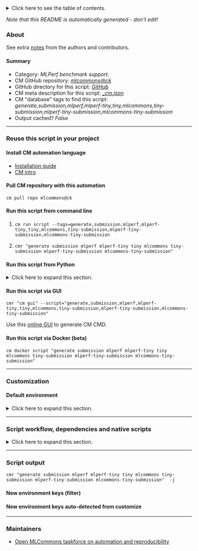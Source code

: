 <details>
<summary>Click here to see the table of contents.</summary>

* [About](#about)
* [Summary](#summary)
* [Reuse this script in your project](#reuse-this-script-in-your-project)
  * [ Install CM automation language](#install-cm-automation-language)
  * [ Check CM script flags](#check-cm-script-flags)
  * [ Run this script from command line](#run-this-script-from-command-line)
  * [ Run this script from Python](#run-this-script-from-python)
  * [ Run this script via GUI](#run-this-script-via-gui)
  * [ Run this script via Docker (beta)](#run-this-script-via-docker-(beta))
* [Customization](#customization)
  * [ Default environment](#default-environment)
* [Script workflow, dependencies and native scripts](#script-workflow-dependencies-and-native-scripts)
* [Script output](#script-output)
* [New environment keys (filter)](#new-environment-keys-(filter))
* [New environment keys auto-detected from customize](#new-environment-keys-auto-detected-from-customize)
* [Maintainers](#maintainers)

</details>

*Note that this README is automatically generated - don't edit!*

### About


See extra [notes](README-extra.md) from the authors and contributors.

#### Summary

* Category: *MLPerf benchmark support.*
* CM GitHub repository: *[mlcommons@ck](https://github.com/mlcommons/ck/tree/master/cm-mlops)*
* GitHub directory for this script: *[GitHub](https://github.com/mlcommons/ck/tree/master/cm-mlops/script/generate-mlperf-tiny-submission)*
* CM meta description for this script: *[_cm.json](_cm.json)*
* CM "database" tags to find this script: *generate,submission,mlperf,mlperf-tiny,tiny,mlcommons,tiny-submission,mlperf-tiny-submission,mlcommons-tiny-submission*
* Output cached? *False*
___
### Reuse this script in your project

#### Install CM automation language

* [Installation guide](https://github.com/mlcommons/ck/blob/master/docs/installation.md)
* [CM intro](https://doi.org/10.5281/zenodo.8105339)

#### Pull CM repository with this automation

```cm pull repo mlcommons@ck```


#### Run this script from command line

1. `cm run script --tags=generate,submission,mlperf,mlperf-tiny,tiny,mlcommons,tiny-submission,mlperf-tiny-submission,mlcommons-tiny-submission `

2. `cmr "generate submission mlperf mlperf-tiny tiny mlcommons tiny-submission mlperf-tiny-submission mlcommons-tiny-submission" `

#### Run this script from Python

<details>
<summary>Click here to expand this section.</summary>

```python

import cmind

r = cmind.access({'action':'run'
                  'automation':'script',
                  'tags':'generate,submission,mlperf,mlperf-tiny,tiny,mlcommons,tiny-submission,mlperf-tiny-submission,mlcommons-tiny-submission'
                  'out':'con',
                  ...
                  (other input keys for this script)
                  ...
                 })

if r['return']>0:
    print (r['error'])

```

</details>


#### Run this script via GUI

```cmr "cm gui" --script="generate,submission,mlperf,mlperf-tiny,tiny,mlcommons,tiny-submission,mlperf-tiny-submission,mlcommons-tiny-submission"```

Use this [online GUI](https://cKnowledge.org/cm-gui/?tags=generate,submission,mlperf,mlperf-tiny,tiny,mlcommons,tiny-submission,mlperf-tiny-submission,mlcommons-tiny-submission) to generate CM CMD.

#### Run this script via Docker (beta)

`cm docker script "generate submission mlperf mlperf-tiny tiny mlcommons tiny-submission mlperf-tiny-submission mlcommons-tiny-submission" `

___
### Customization

#### Default environment

<details>
<summary>Click here to expand this section.</summary>

These keys can be updated via `--env.KEY=VALUE` or `env` dictionary in `@input.json` or using script flags.


</details>

___
### Script workflow, dependencies and native scripts

<details>
<summary>Click here to expand this section.</summary>

  1. ***Read "deps" on other CM scripts from [meta](https://github.com/mlcommons/ck/tree/master/cm-mlops/script/generate-mlperf-tiny-submission/_cm.json)***
     * get,python3
       * CM names: `--adr.['python', 'python3']...`
       - CM script: [get-python3](https://github.com/mlcommons/ck/tree/master/cm-mlops/script/get-python3)
     * get,sut,system-description
       - CM script: [get-mlperf-inference-sut-description](https://github.com/mlcommons/ck/tree/master/cm-mlops/script/get-mlperf-inference-sut-description)
  1. ***Run "preprocess" function from [customize.py](https://github.com/mlcommons/ck/tree/master/cm-mlops/script/generate-mlperf-tiny-submission/customize.py)***
  1. Read "prehook_deps" on other CM scripts from [meta](https://github.com/mlcommons/ck/tree/master/cm-mlops/script/generate-mlperf-tiny-submission/_cm.json)
  1. ***Run native script if exists***
  1. Read "posthook_deps" on other CM scripts from [meta](https://github.com/mlcommons/ck/tree/master/cm-mlops/script/generate-mlperf-tiny-submission/_cm.json)
  1. ***Run "postrocess" function from [customize.py](https://github.com/mlcommons/ck/tree/master/cm-mlops/script/generate-mlperf-tiny-submission/customize.py)***
  1. ***Read "post_deps" on other CM scripts from [meta](https://github.com/mlcommons/ck/tree/master/cm-mlops/script/generate-mlperf-tiny-submission/_cm.json)***
     * 
       * `if (CM_MLPERF_RUN_STYLE  == valid)`
       - CM script: [app-image-corner-detection](https://github.com/mlcommons/ck/tree/master/cm-mlops/script/app-image-corner-detection)
       - CM script: [get-mlperf-logging](https://github.com/mlcommons/ck/tree/master/cm-mlops/script/get-mlperf-logging)
       - CM script: [reproduce-mlperf-inference-qualcomm](https://github.com/mlcommons/ck/tree/master/cm-mlops/script/reproduce-mlperf-inference-qualcomm)
       - CM script: [get-mlperf-tiny-eembc-energy-runner-src](https://github.com/mlcommons/ck/tree/master/cm-mlops/script/get-mlperf-tiny-eembc-energy-runner-src)
       - CM script: [generate-mlperf-tiny-report](https://github.com/mlcommons/ck/tree/master/cm-mlops/script/generate-mlperf-tiny-report)
       - CM script: [reproduce-micro-2023-paper-victima](reproduce-micro-2023-paper-victima)
       - CM script: [get-dataset-coco](https://github.com/mlcommons/ck/tree/master/cm-mlops/script/get-dataset-coco)
       - CM script: [get-preprocessed-dataset-librispeech](https://github.com/mlcommons/ck/tree/master/cm-mlops/script/get-preprocessed-dataset-librispeech)
       - CM script: [import-mlperf-training-to-experiment](https://github.com/mlcommons/ck/tree/master/cm-mlops/script/import-mlperf-training-to-experiment)
       - CM script: [get-lib-qaic-api](https://github.com/mlcommons/ck/tree/master/cm-mlops/script/get-lib-qaic-api)
       - CM script: [get-ml-model-huggingface-zoo](https://github.com/mlcommons/ck/tree/master/cm-mlops/script/get-ml-model-huggingface-zoo)
       - CM script: [prune-bert-models](https://github.com/mlcommons/ck/tree/master/cm-mlops/script/prune-bert-models)
       - CM script: [reproduce-ieee-acm-micro2023-paper-85](https://github.com/ctuning/cm-reproduce-research-projects/tree/master/script/reproduce-ieee-acm-micro2023-paper-85)
       - CM script: [test-script3](https://github.com/gfursin/cm-tests/tree/master/script/test-script3)
       - CM script: [get-llvm](https://github.com/mlcommons/ck/tree/master/cm-mlops/script/get-llvm)
       - CM script: [reproduce-ieee-acm-micro2023-paper-38](https://github.com/ctuning/cm-reproduce-research-projects/tree/master/script/reproduce-ieee-acm-micro2023-paper-38)
       - CM script: [get-ml-model-rnnt](https://github.com/mlcommons/ck/tree/master/cm-mlops/script/get-ml-model-rnnt)
       - CM script: [install-python-venv](https://github.com/mlcommons/ck/tree/master/cm-mlops/script/install-python-venv)
       - CM script: [get-mlperf-tiny-src](https://github.com/mlcommons/ck/tree/master/cm-mlops/script/get-mlperf-tiny-src)
       - CM script: [set-performance-mode](https://github.com/mlcommons/ck/tree/master/cm-mlops/script/set-performance-mode)
       - CM script: [test-abtf-ssd-pytorch](https://github.com/mlcommons/ck/tree/master/cm-mlops/script/test-abtf-ssd-pytorch)
       - CM script: [get-dataset-squad](https://github.com/mlcommons/ck/tree/master/cm-mlops/script/get-dataset-squad)
       - CM script: [prepare-training-data-bert](https://github.com/mlcommons/ck/tree/master/cm-mlops/script/prepare-training-data-bert)
       - CM script: [run-how-to-run-server](https://github.com/how-to-run/server/tree/master/script/run-how-to-run-server)
       - CM script: [detect-os](https://github.com/mlcommons/ck/tree/master/cm-mlops/script/detect-os)
       - CM script: [set-echo-off-win](https://github.com/mlcommons/ck/tree/master/cm-mlops/script/set-echo-off-win)
       - CM script: [reproduce-ipol-paper-2022-439](https://github.com/mlcommons/ck/tree/master/cm-mlops/script/reproduce-ipol-paper-2022-439)
       - CM script: [get-mlperf-inference-nvidia-common-code](https://github.com/mlcommons/ck/tree/master/cm-mlops/script/get-mlperf-inference-nvidia-common-code)
       - CM script: [destroy-terraform](https://github.com/mlcommons/ck/tree/master/cm-mlops/script/destroy-terraform)
       - CM script: [get-dataset-cnndm](https://github.com/mlcommons/ck/tree/master/cm-mlops/script/get-dataset-cnndm)
       - CM script: [build-dockerfile](https://github.com/mlcommons/ck/tree/master/cm-mlops/script/build-dockerfile)
       - CM script: [get-kilt](https://github.com/mlcommons/ck/tree/master/cm-mlops/script/get-kilt)
       - CM script: [download-torrent](https://github.com/mlcommons/ck/tree/master/cm-mlops/script/download-torrent)
       - CM script: [install-tensorflow-for-c](https://github.com/mlcommons/ck/tree/master/cm-mlops/script/install-tensorflow-for-c)
       - CM script: [create-fpgaconvnet-config-tinyml](https://github.com/mlcommons/ck/tree/master/cm-mlops/script/create-fpgaconvnet-config-tinyml)
       - CM script: [get-ml-model-bert-large-squad](https://github.com/mlcommons/ck/tree/master/cm-mlops/script/get-ml-model-bert-large-squad)
       - CM script: [install-openssl](https://github.com/mlcommons/ck/tree/master/cm-mlops/script/install-openssl)
       - CM script: [run-mlperf-inference-submission-checker](https://github.com/mlcommons/ck/tree/master/cm-mlops/script/run-mlperf-inference-submission-checker)
       - CM script: [print-hello-world-javac](https://github.com/mlcommons/ck/tree/master/cm-mlops/script/print-hello-world-javac)
       - CM script: [install-github-cli](https://github.com/mlcommons/ck/tree/master/cm-mlops/script/install-github-cli)
       - CM script: [get-rocm](https://github.com/mlcommons/ck/tree/master/cm-mlops/script/get-rocm)
       - CM script: [build-mlperf-inference-server-nvidia](https://github.com/mlcommons/ck/tree/master/cm-mlops/script/build-mlperf-inference-server-nvidia)
       - CM script: [get-dataset-imagenet-val](https://github.com/mlcommons/ck/tree/master/cm-mlops/script/get-dataset-imagenet-val)
       - CM script: [app-mlperf-inference-tflite-cpp](https://github.com/mlcommons/ck/tree/master/cm-mlops/script/app-mlperf-inference-tflite-cpp)
       - CM script: [get-preprocessed-dataset-imagenet](https://github.com/mlcommons/ck/tree/master/cm-mlops/script/get-preprocessed-dataset-imagenet)
       - CM script: [get-dataset-imagenet-aux](https://github.com/mlcommons/ck/tree/master/cm-mlops/script/get-dataset-imagenet-aux)
       - CM script: [not-needed--get-android-cmdline-tools](https://github.com/cknowledge/tests/tree/master/cm/script/not-needed--get-android-cmdline-tools)
       - CM script: [app-image-classification-tf-onnx-cpp](https://github.com/mlcommons/ck/tree/master/cm-mlops/script/app-image-classification-tf-onnx-cpp)
       - CM script: [get-zendnn](https://github.com/mlcommons/ck/tree/master/cm-mlops/script/get-zendnn)
       - CM script: [pull-git-repo](https://github.com/mlcommons/ck/tree/master/cm-mlops/script/pull-git-repo)
       - CM script: [print-python-version](https://github.com/mlcommons/ck/tree/master/cm-mlops/script/print-python-version)
       - CM script: [get-docker](https://github.com/mlcommons/ck/tree/master/cm-mlops/script/get-docker)
       - CM script: [get-openssl](https://github.com/mlcommons/ck/tree/master/cm-mlops/script/get-openssl)
       - CM script: [create-fpgaconvnet-app-tinyml](https://github.com/mlcommons/ck/tree/master/cm-mlops/script/create-fpgaconvnet-app-tinyml)
       - CM script: [upgrade-python-pip](https://github.com/mlcommons/ck/tree/master/cm-mlops/script/upgrade-python-pip)
       - CM script: [get-ml-model-retinanet](https://github.com/mlcommons/ck/tree/master/cm-mlops/script/get-ml-model-retinanet)
       - CM script: [reproduce-mlperf-inference-nvidia](https://github.com/mlcommons/ck/tree/master/cm-mlops/script/reproduce-mlperf-inference-nvidia)
       - CM script: [get-ml-model-3d-unet-kits19](https://github.com/mlcommons/ck/tree/master/cm-mlops/script/get-ml-model-3d-unet-kits19)
       - CM script: [run-experiments](run-experiments)
       - CM script: [install-tflite-from-src](https://github.com/mlcommons/ck/tree/master/cm-mlops/script/install-tflite-from-src)
       - CM script: [get-google-test](https://github.com/mlcommons/ck/tree/master/cm-mlops/script/get-google-test)
       - CM script: [get-dataset-criteo](https://github.com/mlcommons/ck/tree/master/cm-mlops/script/get-dataset-criteo)
       - CM script: [truncate-mlperf-inference-accuracy-log](https://github.com/mlcommons/ck/tree/master/cm-mlops/script/truncate-mlperf-inference-accuracy-log)
       - CM script: [get-ml-model-retinanet-nvidia](https://github.com/mlcommons/ck/tree/master/cm-mlops/script/get-ml-model-retinanet-nvidia)
       - CM script: [reproduce-micro-paper-2023-victima](https://github.com/mlcommons/ck/tree/master/cm-mlops/script/reproduce-micro-paper-2023-victima)
       - CM script: [process-ae-users](https://github.com/mlcommons/ck/tree/master/cm-mlops/script/process-ae-users)
       - CM script: [app-mlperf-inference-reference](https://github.com/mlcommons/ck/tree/master/cm-mlops/script/app-mlperf-inference-reference)
       - CM script: [get-ml-model-resnet50](https://github.com/mlcommons/ck/tree/master/cm-mlops/script/get-ml-model-resnet50)
       - CM script: [get-brew](https://github.com/mlcommons/ck/tree/master/cm-mlops/script/get-brew)
       - CM script: [reproduce-mlperf-inference-intel](https://github.com/mlcommons/ck/tree/master/cm-mlops/script/reproduce-mlperf-inference-intel)
       - CM script: [produce-plots](produce-plots)
       - CM script: [get-mlperf-inference-nvidia-scratch-space](https://github.com/mlcommons/ck/tree/master/cm-mlops/script/get-mlperf-inference-nvidia-scratch-space)
       - CM script: [app-image-classification-onnx-py-ck](https://github.com/cknowledge/tests/tree/master/cm/script/app-image-classification-onnx-py-ck)
       - CM script: [install-llvm-src](https://github.com/mlcommons/ck/tree/master/cm-mlops/script/install-llvm-src)
       - CM script: [run-all-mlperf-models](https://github.com/mlcommons/ck/tree/master/cm-mlops/script/run-all-mlperf-models)
       - CM script: [test-download-and-extract-artifacts](https://github.com/mlcommons/ck/tree/master/cm-mlops/script/test-download-and-extract-artifacts)
       - CM script: [get-go](https://github.com/mlcommons/ck/tree/master/cm-mlops/script/get-go)
       - CM script: [get-generic-sys-util](https://github.com/mlcommons/ck/tree/master/cm-mlops/script/get-generic-sys-util)
       - CM script: [import-mlperf-inference-to-experiment](https://github.com/mlcommons/ck/tree/master/cm-mlops/script/import-mlperf-inference-to-experiment)
       - CM script: [remote-run-commands](https://github.com/mlcommons/ck/tree/master/cm-mlops/script/remote-run-commands)
       - CM script: [process-mlperf-inference-results](https://github.com/mlcommons/ck_mlperf_results/tree/master/script/process-mlperf-inference-results)
       - CM script: [reproduce-ieee-acm-micro2023-paper-33](https://github.com/ctuning/cm-reproduce-research-projects/tree/master/script/reproduce-ieee-acm-micro2023-paper-33)
       - CM script: [run-mlperf-power-client](https://github.com/mlcommons/ck/tree/master/cm-mlops/script/run-mlperf-power-client)
       - CM script: [run-mlperf-inference-mobilenet-models](https://github.com/mlcommons/ck/tree/master/cm-mlops/script/run-mlperf-inference-mobilenet-models)
       - CM script: [get-java](https://github.com/mlcommons/ck/tree/master/cm-mlops/script/get-java)
       - CM script: [reproduce-mlperf-training-nvidia](https://github.com/mlcommons/ck/tree/master/cm-mlops/script/reproduce-mlperf-training-nvidia)
       - CM script: [get-mlperf-training-nvidia-code](https://github.com/mlcommons/ck/tree/master/cm-mlops/script/get-mlperf-training-nvidia-code)
       - CM script: [get-ml-model-gptj](https://github.com/mlcommons/ck/tree/master/cm-mlops/script/get-ml-model-gptj)
       - CM script: [get-xilinx-sdk](https://github.com/mlcommons/ck/tree/master/cm-mlops/script/get-xilinx-sdk)
       - CM script: [get-cl](https://github.com/mlcommons/ck/tree/master/cm-mlops/script/get-cl)
       - CM script: [push-mlperf-inference-results-to-github](https://github.com/mlcommons/ck/tree/master/cm-mlops/script/push-mlperf-inference-results-to-github)
       - CM script: [get-rclone](https://github.com/mlcommons/ck/tree/master/cm-mlops/script/get-rclone)
       - CM script: [run-docker-container](https://github.com/mlcommons/ck/tree/master/cm-mlops/script/run-docker-container)
       - CM script: [get-dataset-imagenet-helper](https://github.com/mlcommons/ck/tree/master/cm-mlops/script/get-dataset-imagenet-helper)
       - CM script: [get-preprocesser-script-generic](https://github.com/mlcommons/ck/tree/master/cm-mlops/script/get-preprocesser-script-generic)
       - CM script: [reproduce-ieee-acm-micro2023-paper-5](https://github.com/ctuning/cm-reproduce-research-projects/tree/master/script/reproduce-ieee-acm-micro2023-paper-5)
       - CM script: [generate-mlperf-tiny-submission](https://github.com/mlcommons/ck/tree/master/cm-mlops/script/generate-mlperf-tiny-submission)
       - CM script: [activate-python-venv](https://github.com/mlcommons/ck/tree/master/cm-mlops/script/activate-python-venv)
       - CM script: [get-ml-model-tiny-resnet](https://github.com/mlcommons/ck/tree/master/cm-mlops/script/get-ml-model-tiny-resnet)
       - CM script: [convert-ml-model-huggingface-to-onnx](https://github.com/mlcommons/ck/tree/master/cm-mlops/script/convert-ml-model-huggingface-to-onnx)
       - CM script: [generate-nvidia-engine](https://github.com/mlcommons/ck/tree/master/cm-mlops/script/generate-nvidia-engine)
       - CM script: [get-ml-model-stable-diffusion](https://github.com/mlcommons/ck/tree/master/cm-mlops/script/get-ml-model-stable-diffusion)
       - CM script: [get-mlperf-inference-results](https://github.com/mlcommons/ck/tree/master/cm-mlops/script/get-mlperf-inference-results)
       - CM script: [test-set-sys-user-cm](https://github.com/mlcommons/ck/tree/master/cm-mlops/script/test-set-sys-user-cm)
       - CM script: [get-sys-utils-min](https://github.com/mlcommons/ck/tree/master/cm-mlops/script/get-sys-utils-min)
       - CM script: [run-refiners-hello-world](https://github.com/cknowledge/cm-reproduce/tree/master/script/run-refiners-hello-world)
       - CM script: [print-hello-world](https://github.com/mlcommons/ck/tree/master/cm-mlops/script/print-hello-world)
       - CM script: [get-terraform](https://github.com/mlcommons/ck/tree/master/cm-mlops/script/get-terraform)
       - CM script: [get-zephyr](https://github.com/mlcommons/ck/tree/master/cm-mlops/script/get-zephyr)
       - CM script: [set-sqlite-dir](https://github.com/mlcommons/ck/tree/master/cm-mlops/script/set-sqlite-dir)
       - CM script: [get-ml-model-neuralmagic-zoo](https://github.com/mlcommons/ck/tree/master/cm-mlops/script/get-ml-model-neuralmagic-zoo)
       - CM script: [get-cudnn](https://github.com/mlcommons/ck/tree/master/cm-mlops/script/get-cudnn)
       - CM script: [download-file](https://github.com/mlcommons/ck/tree/master/cm-mlops/script/download-file)
       - CM script: [test-script1](https://github.com/gfursin/cm-tests/tree/master/script/test-script1)
       - CM script: [get-github-cli](https://github.com/mlcommons/ck/tree/master/cm-mlops/script/get-github-cli)
       - CM script: [get-compiler-rust](https://github.com/mlcommons/ck/tree/master/cm-mlops/script/get-compiler-rust)
       - CM script: [get-android-sdk](https://github.com/mlcommons/ck/tree/master/cm-mlops/script/get-android-sdk)
       - CM script: [install_dep](install_dep)
       - CM script: [import-mlperf-tiny-to-experiment](https://github.com/mlcommons/ck/tree/master/cm-mlops/script/import-mlperf-tiny-to-experiment)
       - CM script: [download-and-extract](https://github.com/mlcommons/ck/tree/master/cm-mlops/script/download-and-extract)
       - CM script: [tar-my-folder](https://github.com/mlcommons/ck/tree/master/cm-mlops/script/tar-my-folder)
       - CM script: [calibrate-model-for.qaic](https://github.com/mlcommons/ck/tree/master/cm-mlops/script/calibrate-model-for.qaic)
       - CM script: [get-aocl](https://github.com/mlcommons/ck/tree/master/cm-mlops/script/get-aocl)
       - CM script: [app-image-classification-torch-py](https://github.com/mlcommons/ck/tree/master/cm-mlops/script/app-image-classification-torch-py)
       - CM script: [wrapper-reproduce-octoml-tinyml-submission](https://github.com/mlcommons/ck/tree/master/cm-mlops/script/wrapper-reproduce-octoml-tinyml-submission)
       - CM script: [get-lib-protobuf](https://github.com/mlcommons/ck/tree/master/cm-mlops/script/get-lib-protobuf)
       - CM script: [install-cuda-prebuilt](https://github.com/mlcommons/ck/tree/master/cm-mlops/script/install-cuda-prebuilt)
       - CM script: [not-needed--install-android-cmdline-tools](https://github.com/cknowledge/tests/tree/master/cm/script/not-needed--install-android-cmdline-tools)
       - CM script: [app-mlperf-inference-cpp](https://github.com/mlcommons/ck/tree/master/cm-mlops/script/app-mlperf-inference-cpp)
       - CM script: [get-qaic-apps-sdk](https://github.com/mlcommons/ck/tree/master/cm-mlops/script/get-qaic-apps-sdk)
       - CM script: [get-dataset-openimages-calibration](https://github.com/mlcommons/ck/tree/master/cm-mlops/script/get-dataset-openimages-calibration)
       - CM script: [get-dataset-openimages](https://github.com/mlcommons/ck/tree/master/cm-mlops/script/get-dataset-openimages)
       - CM script: [get-microtvm](https://github.com/mlcommons/ck/tree/master/cm-mlops/script/get-microtvm)
       - CM script: [add-custom-nvidia-system](https://github.com/mlcommons/ck/tree/master/cm-mlops/script/add-custom-nvidia-system)
       - CM script: [get-dataset-openorca](https://github.com/mlcommons/ck/tree/master/cm-mlops/script/get-dataset-openorca)
       - CM script: [generate-mlperf-inference-user-conf](https://github.com/mlcommons/ck/tree/master/cm-mlops/script/generate-mlperf-inference-user-conf)
       - CM script: [get-aws-cli](https://github.com/mlcommons/ck/tree/master/cm-mlops/script/get-aws-cli)
       - CM script: [get-tvm-model](https://github.com/mlcommons/ck/tree/master/cm-mlops/script/get-tvm-model)
       - CM script: [get-mlcommons-croissant](https://github.com/mlcommons/ck/tree/master/cm-mlops/script/get-mlcommons-croissant)
       - CM script: [run-python](https://github.com/mlcommons/ck/tree/master/cm-mlops/script/run-python)
       - CM script: [app-loadgen-generic-python](https://github.com/mlcommons/ck/tree/master/cm-mlops/script/app-loadgen-generic-python)
       - CM script: [install-terraform-from-src](https://github.com/mlcommons/ck/tree/master/cm-mlops/script/install-terraform-from-src)
       - CM script: [benchmark-object-detection-loadgen](https://github.com/mlcommons/ck/tree/master/cm-mlops/script/benchmark-object-detection-loadgen)
       - CM script: [get-cmake](https://github.com/mlcommons/ck/tree/master/cm-mlops/script/get-cmake)
       - CM script: [get-javac](https://github.com/mlcommons/ck/tree/master/cm-mlops/script/get-javac)
       - CM script: [get-mlperf-inference-sut-description](https://github.com/mlcommons/ck/tree/master/cm-mlops/script/get-mlperf-inference-sut-description)
       - CM script: [app-mlperf-training-nvidia](https://github.com/mlcommons/ck/tree/master/cm-mlops/script/app-mlperf-training-nvidia)
       - CM script: [extract-file](https://github.com/mlcommons/ck/tree/master/cm-mlops/script/extract-file)
       - CM script: [get-ml-model-efficientnet-lite](https://github.com/mlcommons/ck/tree/master/cm-mlops/script/get-ml-model-efficientnet-lite)
       - CM script: [get-ipol-src](https://github.com/mlcommons/ck/tree/master/cm-mlops/script/get-ipol-src)
       - CM script: [get-ml-model-using-imagenet-from-model-zoo](https://github.com/mlcommons/ck/tree/master/cm-mlops/script/get-ml-model-using-imagenet-from-model-zoo)
       - CM script: [app-generate-image-stable-diffusion2-pytorch-cuda-py](https://github.com/cknowledge/tests/tree/master/cm/script/app-generate-image-stable-diffusion2-pytorch-cuda-py)
       - CM script: [get-dataset-kits19](https://github.com/mlcommons/ck/tree/master/cm-mlops/script/get-dataset-kits19)
       - CM script: [get-ml-model-mobilenet](https://github.com/mlcommons/ck/tree/master/cm-mlops/script/get-ml-model-mobilenet)
       - CM script: [get-cuda-devices](https://github.com/mlcommons/ck/tree/master/cm-mlops/script/get-cuda-devices)
       - CM script: [convert-csv-to-md](https://github.com/mlcommons/ck/tree/master/cm-mlops/script/convert-csv-to-md)
       - CM script: [install-gcc-src](https://github.com/mlcommons/ck/tree/master/cm-mlops/script/install-gcc-src)
       - CM script: [get-tensorrt](https://github.com/mlcommons/ck/tree/master/cm-mlops/script/get-tensorrt)
       - CM script: [get-conda](https://github.com/mlcommons/ck/tree/master/cm-mlops/script/get-conda)
       - CM script: [install-cuda-package-manager](https://github.com/mlcommons/ck/tree/master/cm-mlops/script/install-cuda-package-manager)
       - CM script: [get-preprocessed-dataset-kits19](https://github.com/mlcommons/ck/tree/master/cm-mlops/script/get-preprocessed-dataset-kits19)
       - CM script: [get-spec-ptd](https://github.com/mlcommons/ck/tree/master/cm-mlops/script/get-spec-ptd)
       - CM script: [compile-program](https://github.com/mlcommons/ck/tree/master/cm-mlops/script/compile-program)
       - CM script: [prepare-training-data-resnet](https://github.com/mlcommons/ck/tree/master/cm-mlops/script/prepare-training-data-resnet)
       - CM script: [run-mlperf-power-server](https://github.com/mlcommons/ck/tree/master/cm-mlops/script/run-mlperf-power-server)
       - CM script: [install-generic-conda-package](https://github.com/mlcommons/ck/tree/master/cm-mlops/script/install-generic-conda-package)
       - CM script: [get-preprocessed-dataset-squad](https://github.com/mlcommons/ck/tree/master/cm-mlops/script/get-preprocessed-dataset-squad)
       - CM script: [get-nvidia-docker](https://github.com/mlcommons/ck/tree/master/cm-mlops/script/get-nvidia-docker)
       - CM script: [get-preprocessed-dataset-openimages](https://github.com/mlcommons/ck/tree/master/cm-mlops/script/get-preprocessed-dataset-openimages)
       - CM script: [set-device-settings-qaic](https://github.com/mlcommons/ck/tree/master/cm-mlops/script/set-device-settings-qaic)
       - CM script: [reproduce-ieee-acm-micro2023-paper-8](https://github.com/ctuning/cm-reproduce-research-projects/tree/master/script/reproduce-ieee-acm-micro2023-paper-8)
       - CM script: [test-mlperf-inference-retinanet-win](https://github.com/mlcommons/ck/tree/master/cm-mlops/script/test-mlperf-inference-retinanet-win)
       - CM script: [reproduce-ipol-paper-2022-439a](https://github.com/ctuning/cm-reproduce-research-projects/tree/master/script/reproduce-ipol-paper-2022-439a)
       - CM script: [get-target-device](https://github.com/mlcommons/ck/tree/master/cm-mlops/script/get-target-device)
       - CM script: [process-mlperf-accuracy](https://github.com/mlcommons/ck/tree/master/cm-mlops/script/process-mlperf-accuracy)
       - CM script: [get-onnxruntime-prebuilt](https://github.com/mlcommons/ck/tree/master/cm-mlops/script/get-onnxruntime-prebuilt)
       - CM script: [run-mlperf-inference-app](https://github.com/mlcommons/ck/tree/master/cm-mlops/script/run-mlperf-inference-app)
       - CM script: [app-generate-image-dalle-mini-jax-py](https://github.com/cknowledge/tests/tree/master/cm/script/app-generate-image-dalle-mini-jax-py)
       - CM script: [get-dlrm](https://github.com/mlcommons/ck/tree/master/cm-mlops/script/get-dlrm)
       - CM script: [benchmark-program](https://github.com/mlcommons/ck/tree/master/cm-mlops/script/benchmark-program)
       - CM script: [install-bazel](https://github.com/mlcommons/ck/tree/master/cm-mlops/script/install-bazel)
       - CM script: [get-qaic-platform-sdk](https://github.com/mlcommons/ck/tree/master/cm-mlops/script/get-qaic-platform-sdk)
       - CM script: [benchmark-program-mlperf](https://github.com/mlcommons/ck/tree/master/cm-mlops/script/benchmark-program-mlperf)
       - CM script: [detect-cpu](https://github.com/mlcommons/ck/tree/master/cm-mlops/script/detect-cpu)
       - CM script: [gui-llm](https://github.com/cknowledge/cm-private/tree/master/script/gui-llm)
       - CM script: [app-ipol-demo](https://github.com/cknowledge/tests/tree/master/cm/script/app-ipol-demo)
       - CM script: [get-generic-python-lib](https://github.com/mlcommons/ck/tree/master/cm-mlops/script/get-generic-python-lib)
       - CM script: [test-script2](https://github.com/gfursin/cm-tests/tree/master/script/test-script2)
       - CM script: [get-mlperf-inference-sut-configs](https://github.com/mlcommons/ck/tree/master/cm-mlops/script/get-mlperf-inference-sut-configs)
       - CM script: [get-cmsis_5](https://github.com/mlcommons/ck/tree/master/cm-mlops/script/get-cmsis_5)
       - CM script: [get-mlperf-inference-src](https://github.com/mlcommons/ck/tree/master/cm-mlops/script/get-mlperf-inference-src)
       - CM script: [build-docker-image](https://github.com/mlcommons/ck/tree/master/cm-mlops/script/build-docker-image)
       - CM script: [install-tensorflow-from-src](https://github.com/mlcommons/ck/tree/master/cm-mlops/script/install-tensorflow-from-src)
       - CM script: [test-script4](https://github.com/gfursin/cm-tests/tree/master/script/test-script4)
       - CM script: [get-bert-squad-vocab](https://github.com/mlcommons/ck/tree/master/cm-mlops/script/get-bert-squad-vocab)
       - CM script: [generate-mlperf-inference-submission](https://github.com/mlcommons/ck/tree/master/cm-mlops/script/generate-mlperf-inference-submission)
       - CM script: [compile-model-for.qaic](https://github.com/mlcommons/ck/tree/master/cm-mlops/script/compile-model-for.qaic)
       - CM script: [install-aws-cli](https://github.com/mlcommons/ck/tree/master/cm-mlops/script/install-aws-cli)
       - CM script: [gui](https://github.com/mlcommons/ck/tree/master/cm-mlops/script/gui)
       - CM script: [get-gcc](https://github.com/mlcommons/ck/tree/master/cm-mlops/script/get-gcc)
       - CM script: [app-stable-diffusion-pytorch-cuda-py](https://github.com/cknowledge/tests/tree/master/cm/script/app-stable-diffusion-pytorch-cuda-py)
       - CM script: [install-llvm-prebuilt](https://github.com/mlcommons/ck/tree/master/cm-mlops/script/install-llvm-prebuilt)
       - CM script: [app-image-classification-tvm-onnx-py](https://github.com/mlcommons/ck/tree/master/cm-mlops/script/app-image-classification-tvm-onnx-py)
       - CM script: [flash-tinyml-binary](https://github.com/mlcommons/ck/tree/master/cm-mlops/script/flash-tinyml-binary)
       - CM script: [app-mlperf-inference-nvidia](https://github.com/mlcommons/ck/tree/master/cm-mlops/script/app-mlperf-inference-nvidia)
       - CM script: [reproduce-ieee-acm-micro2023-paper-28](https://github.com/ctuning/cm-reproduce-research-projects/tree/master/script/reproduce-ieee-acm-micro2023-paper-28)
       - CM script: [get-blis](https://github.com/mlcommons/ck/tree/master/cm-mlops/script/get-blis)
       - CM script: [install-gflags](https://github.com/mlcommons/ck/tree/master/cm-mlops/script/install-gflags)
       - CM script: [get-dataset-squad-vocab](https://github.com/mlcommons/ck/tree/master/cm-mlops/script/get-dataset-squad-vocab)
       - CM script: [get-sys-utils-cm](https://github.com/mlcommons/ck/tree/master/cm-mlops/script/get-sys-utils-cm)
       - CM script: [reproduce-mlperf-octoml-tinyml-results](https://github.com/mlcommons/ck/tree/master/cm-mlops/script/reproduce-mlperf-octoml-tinyml-results)
       - CM script: [print-hello-world-py](https://github.com/mlcommons/ck/tree/master/cm-mlops/script/print-hello-world-py)
       - CM script: [print-hello-world-java](https://github.com/mlcommons/ck/tree/master/cm-mlops/script/print-hello-world-java)
       - CM script: [app-mlperf-training-reference](https://github.com/mlcommons/ck/tree/master/cm-mlops/script/app-mlperf-training-reference)
       - CM script: [get-zephyr-sdk](https://github.com/mlcommons/ck/tree/master/cm-mlops/script/get-zephyr-sdk)
       - CM script: [get-python3](https://github.com/mlcommons/ck/tree/master/cm-mlops/script/get-python3)
       - CM script: [reproduce-ieee-acm-micro2023-paper-87](https://github.com/ctuning/cm-reproduce-research-projects/tree/master/script/reproduce-ieee-acm-micro2023-paper-87)
       - CM script: [get-ck](https://github.com/mlcommons/ck/tree/master/cm-mlops/script/get-ck)
       - CM script: [publish-results-to-dashboard](https://github.com/mlcommons/ck/tree/master/cm-mlops/script/publish-results-to-dashboard)
       - CM script: [install-cmake-prebuilt](https://github.com/mlcommons/ck/tree/master/cm-mlops/script/install-cmake-prebuilt)
       - CM script: [get-ml-model-bert-base-squad](https://github.com/mlcommons/ck/tree/master/cm-mlops/script/get-ml-model-bert-base-squad)
       - CM script: [app-image-classification-onnx-py](https://github.com/mlcommons/ck/tree/master/cm-mlops/script/app-image-classification-onnx-py)
       - CM script: [get-cuda](https://github.com/mlcommons/ck/tree/master/cm-mlops/script/get-cuda)
       - CM script: [run-terraform](https://github.com/mlcommons/ck/tree/master/cm-mlops/script/run-terraform)
       - CM script: [install-python-src](https://github.com/mlcommons/ck/tree/master/cm-mlops/script/install-python-src)
       - CM script: [app-image-corner-detection-old](https://github.com/cknowledge/tests/tree/master/cm/script/app-image-corner-detection-old)
       - CM script: [get-mlperf-power-dev](https://github.com/mlcommons/ck/tree/master/cm-mlops/script/get-mlperf-power-dev)
       - CM script: [get-mlperf-training-src](https://github.com/mlcommons/ck/tree/master/cm-mlops/script/get-mlperf-training-src)
       - CM script: [get-dataset-librispeech](https://github.com/mlcommons/ck/tree/master/cm-mlops/script/get-dataset-librispeech)
       - CM script: [get-ml-model-dlrm-terabyte](https://github.com/mlcommons/ck/tree/master/cm-mlops/script/get-ml-model-dlrm-terabyte)
       - CM script: [get-ml-model-abtf-ssd-pytorch](https://github.com/mlcommons/ck/tree/master/cm-mlops/script/get-ml-model-abtf-ssd-pytorch)
       - CM script: [app-mlperf-inference](https://github.com/mlcommons/ck/tree/master/cm-mlops/script/app-mlperf-inference)
       - CM script: [get-bazel](https://github.com/mlcommons/ck/tree/master/cm-mlops/script/get-bazel)
       - CM script: [get-mlperf-inference-loadgen](https://github.com/mlcommons/ck/tree/master/cm-mlops/script/get-mlperf-inference-loadgen)
       - CM script: [get-dataset-cifar10](https://github.com/mlcommons/ck/tree/master/cm-mlops/script/get-dataset-cifar10)
       - CM script: [get-tvm](https://github.com/mlcommons/ck/tree/master/cm-mlops/script/get-tvm)
       - CM script: [detect-sudo](https://github.com/mlcommons/ck/tree/master/cm-mlops/script/detect-sudo)
       - CM script: [get-preprocessed-dataset-criteo](https://github.com/mlcommons/ck/tree/master/cm-mlops/script/get-preprocessed-dataset-criteo)
       - CM script: [get-ml-model-llama2](https://github.com/mlcommons/ck/tree/master/cm-mlops/script/get-ml-model-llama2)
       - CM script: [get-dataset-openimages-annotations](https://github.com/mlcommons/ck/tree/master/cm-mlops/script/get-dataset-openimages-annotations)
       - CM script: [reproduce-ieee-acm-micro2023-paper-22](https://github.com/ctuning/cm-reproduce-research-projects/tree/master/script/reproduce-ieee-acm-micro2023-paper-22)
       - CM script: [get-ck-repo-mlops](https://github.com/mlcommons/ck/tree/master/cm-mlops/script/get-ck-repo-mlops)
       - CM script: [preprocess-mlperf-inference-submission](https://github.com/mlcommons/ck/tree/master/cm-mlops/script/preprocess-mlperf-inference-submission)
       - CM script: [push-csv-to-spreadsheet](https://github.com/mlcommons/ck/tree/master/cm-mlops/script/push-csv-to-spreadsheet)
       - CM script: [get-lib-armnn](https://github.com/mlcommons/ck/tree/master/cm-mlops/script/get-lib-armnn)
       - CM script: [get-qaic-software-kit](https://github.com/mlcommons/ck/tree/master/cm-mlops/script/get-qaic-software-kit)
       - CM script: [get-dataset-coco2014](https://github.com/mlcommons/ck/tree/master/cm-mlops/script/get-dataset-coco2014)
       - CM script: [run-mlperf-training-submission-checker](https://github.com/mlcommons/ck/tree/master/cm-mlops/script/run-mlperf-training-submission-checker)
       - CM script: [get-git-repo](https://github.com/mlcommons/ck/tree/master/cm-mlops/script/get-git-repo)
       - CM script: [install-rocm](https://github.com/mlcommons/ck/tree/master/cm-mlops/script/install-rocm)
       - CM script: [reproduce-neurips-paper-2022-arxiv-2204.09656](https://github.com/ctuning/cm-reproduce-research-projects/tree/master/script/reproduce-neurips-paper-2022-arxiv-2204.09656)
       - CM script: [get-compiler-flags](https://github.com/mlcommons/ck/tree/master/cm-mlops/script/get-compiler-flags)
       - CM script: [get-dataset-imagenet-calibration](https://github.com/mlcommons/ck/tree/master/cm-mlops/script/get-dataset-imagenet-calibration)
       - CM script: [get-lib-dnnl](https://github.com/mlcommons/ck/tree/master/cm-mlops/script/get-lib-dnnl)
       - CM script: [get-dataset-imagenet-train](https://github.com/mlcommons/ck/tree/master/cm-mlops/script/get-dataset-imagenet-train)
       - CM script: [test-script5](https://github.com/gfursin/cm-tests/tree/master/script/test-script5)
       - CM script: [get-preprocessed-dataset-openorca](https://github.com/mlcommons/ck/tree/master/cm-mlops/script/get-preprocessed-dataset-openorca)
       - CM script: [create-conda-env](https://github.com/mlcommons/ck/tree/master/cm-mlops/script/create-conda-env)
       - CM script: [install-qaic-compute-sdk-from-src](https://github.com/mlcommons/ck/tree/master/cm-mlops/script/install-qaic-compute-sdk-from-src)
       - CM script: [fail](https://github.com/mlcommons/ck/tree/master/cm-mlops/script/fail)
       - CM script: [install-onnxruntime-from-src](https://github.com/mlcommons/ck/tree/master/cm-mlops/script/install-onnxruntime-from-src)
       - CM script: [install-ipex-from-src](https://github.com/mlcommons/ck/tree/master/cm-mlops/script/install-ipex-from-src)
       - CM script: [install-mlperf-logging-from-src](https://github.com/mlcommons/ck/tree/master/cm-mlops/script/install-mlperf-logging-from-src)
       - CM script: [install-onednn-from-src](https://github.com/mlcommons/ck/tree/master/cm-mlops/script/install-onednn-from-src)
       - CM script: [install-pytorch-from-src](https://github.com/mlcommons/ck/tree/master/cm-mlops/script/install-pytorch-from-src)
       - CM script: [install-transformers-from-src](https://github.com/mlcommons/ck/tree/master/cm-mlops/script/install-transformers-from-src)
       - CM script: [create-patch](https://github.com/mlcommons/ck/tree/master/cm-mlops/script/create-patch)
       - CM script: [my-script](my-script)
       - CM script: [get-mlperf-inference-intel-scratch-space](https://github.com/mlcommons/ck/tree/master/cm-mlops/script/get-mlperf-inference-intel-scratch-space)
       - CM script: [get-mlperf-inference-results-dir](https://github.com/mlcommons/ck/tree/master/cm-mlops/script/get-mlperf-inference-results-dir)
       - CM script: [get-mlperf-inference-submission-dir](https://github.com/mlcommons/ck/tree/master/cm-mlops/script/get-mlperf-inference-submission-dir)
       - CM script: [install-nccl-libs](https://github.com/mlcommons/ck/tree/master/cm-mlops/script/install-nccl-libs)
       - CM script: [install-pytorch-kineto-from-src](https://github.com/mlcommons/ck/tree/master/cm-mlops/script/install-pytorch-kineto-from-src)
</details>

___
### Script output
`cmr "generate submission mlperf mlperf-tiny tiny mlcommons tiny-submission mlperf-tiny-submission mlcommons-tiny-submission"  -j`
#### New environment keys (filter)

#### New environment keys auto-detected from customize

___
### Maintainers

* [Open MLCommons taskforce on automation and reproducibility](https://github.com/mlcommons/ck/blob/master/docs/taskforce.md)
